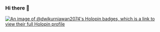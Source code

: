 ### Hi there 👋

[![An image of @dwikurniawan2074's Holopin badges, which is a link to view their full Holopin profile](https://holopin.me/dwikurniawan2074)](https://holopin.io/@dwikurniawan2074)

<!--
**dwikurniawan2074/dwikurniawan2074** is a ✨ _special_ ✨ repository because its `README.md` (this file) appears on your GitHub profile.

Here are some ideas to get you started:

- 🔭 I’m currently working on ...
- 🌱 I’m currently learning ...
- 👯 I’m looking to collaborate on ...
- 🤔 I’m looking for help with ...
- 💬 Ask me about ...
- 📫 How to reach me: ...
- 😄 Pronouns: ...
- ⚡ Fun fact: ...
-->
